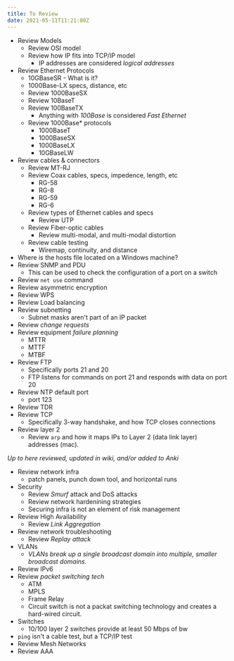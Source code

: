 ```yaml
---
title: To Review
date: 2021-05-11T11:21:00Z
---
```


* Review Models
	+ Review OSI model
	+ Review how IP fits into TCP/IP model
		- IP addresses are considered _logical addresses_
* Review Ethernet Protocols
	+ 10GBaseSR - What is it? 
	+ 1000Base-LX specs, distance, etc
	+ Review 1000BaseSX
	+ Review 10BaseT
	+ Review 100BaseTX
		- Anything with _100Base_ is considered _Fast Ethernet_
	+ Review 1000Base* protocols
		- 1000BaseT
		- 1000BaseSX
		- 1000BaseLX
		- 10GBaseLW
* Review cables & connectors
	+ Review MT-RJ
	+ Review Coax cables, specs, impedence, length, etc
		- RG-58
		- RG-8
		- RG-59
		- RG-6
	+ Review types of Ethernet cables and specs
		- Review UTP
	+ Review Fiber-optic cables
		- Review multi-modal, and multi-modal distortion
	+ Review cable testing
		- Wiremap, continuity, and distance
* Where is the hosts file located on a Windows machine?
* Review SNMP and PDU
	+ This can be used to check the configuration of a port on a switch
* Review `net use` command
* Review asymmetric encryption
* Review WPS  
* Review Load balancing
* Review subnetting 
	+ Subnet masks aren't part of an IP packet
* Review _change requests_
* Review equipment _failure planning_
	+ MTTR
	+ MTTF
	+ MTBF
* Review FTP
	+ Specifically ports 21 and 20
	+ FTP listens for commands on port 21 and responds with data on port 20
* Review NTP default port
	+ port 123
* Review TDR
* Review TCP
	+ Specifically 3-way handshake, and how TCP closes connections
* Review layer 2
	+ Review `arp` and how it maps IPs to Layer 2 (data link layer) addresses
		(mac).

_Up to here reviewed, updated in wiki, and/or added to Anki_
* Review network infra
	+ patch panels, punch down tool, and horizontal runs
* Security
	+ Review _Smurf_ attack and DoS attacks
	+ Review network hardenining strategies 
	+ Securing infra is not an element of risk management
* Review High Availability
	+ Review _Link Aggregation_
* Review network troubleshooting
	+ Review _Replay attack_
* VLANs
	- _VLANs break up a single broadcast domain into multiple, smaller broadcast
		domains._
* Review IPv6
* Review _packet switching tech_
	+ ATM
	+ MPLS
	+ Frame Relay
	+ Circuit switch is not a packat switching technology and creates a hard-wired
		circuit.
* Switches
	- 10/100 layer 2 switches provide at least 50 Mbps of bw
* `ping` isn't a cable test, but a TCP/IP test 
* Review Mesh Networks
* Review AAA

